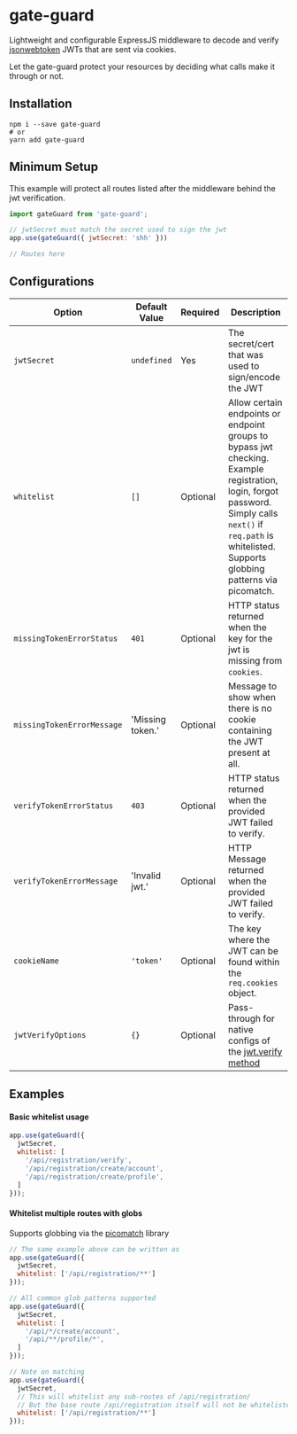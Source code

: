 # gate-guard

Lightweight and configurable ExpressJS middleware to decode and verify [jsonwebtoken](https://www.npmjs.com/package/jsonwebtoken) JWTs that are sent via cookies.

Let the gate-guard protect your resources by deciding what calls make it through or not.

## Installation
```shell script
npm i --save gate-guard
# or 
yarn add gate-guard
```

## Minimum Setup

This example will protect all routes listed after the middleware behind the jwt verification. 

```javascript
import gateGuard from 'gate-guard';

// jwtSecret must match the secret used to sign the jwt 
app.use(gateGuard({ jwtSecret: 'shh' }))

// Routes here
```

## Configurations
| Option  | Default Value  | Required  |  Description |
|---|---|---|---|
|  `jwtSecret` |  `undefined` | Yes  |  The secret/cert that was used to sign/encode the JWT |
|  `whitelist` |  `[]` | Optional  |  Allow certain endpoints or endpoint groups to bypass jwt checking. Example registration, login, forgot password. Simply calls `next()` if `req.path` is whitelisted. Supports globbing patterns via picomatch. |
| `missingTokenErrorStatus`  | `401`  | Optional  | HTTP status returned when the key for the jwt is missing from `cookies`.  |
|  `missingTokenErrorMessage` | 'Missing token.'  | Optional  | Message to show when there is no cookie containing the JWT present at all.  |
|  `verifyTokenErrorStatus` |  `403` |  Optional |  HTTP status returned when the provided JWT failed to verify. |
|  `verifyTokenErrorMessage` |  'Invalid jwt.' |  Optional |  HTTP Message returned when the provided JWT failed to verify. |
| `cookieName`  | `'token'`  |  Optional | The key where the JWT can be found within the `req.cookies` object. |
| `jwtVerifyOptions`  | `{}`  |  Optional | Pass-through for native configs of the [jwt.verify method](https://www.npmjs.com/package/jsonwebtoken#jwtverifytoken-secretorpublickey-options-callback) |

## Examples

#### Basic whitelist usage
```javascript
app.use(gateGuard({
  jwtSecret,
  whitelist: [
    '/api/registration/verify',
    '/api/registration/create/account',
    '/api/registration/create/profile',
  ]
}));
```
#### Whitelist multiple routes with globs
Supports globbing via the [picomatch](https://github.com/micromatch/picomatch) library
```javascript
// The same example above can be written as
app.use(gateGuard({
  jwtSecret,
  whitelist: ['/api/registration/**']
}));

// All common glob patterns supported
app.use(gateGuard({
  jwtSecret,
  whitelist: [
    '/api/*/create/account',
    '/api/**/profile/*',
  ]
}));

// Note on matching
app.use(gateGuard({
  jwtSecret,
  // This will whitelist any sub-routes of /api/registration/
  // But the base route /api/registration itself will not be whitelisted
  whitelist: ['/api/registration/**']
}));
```


